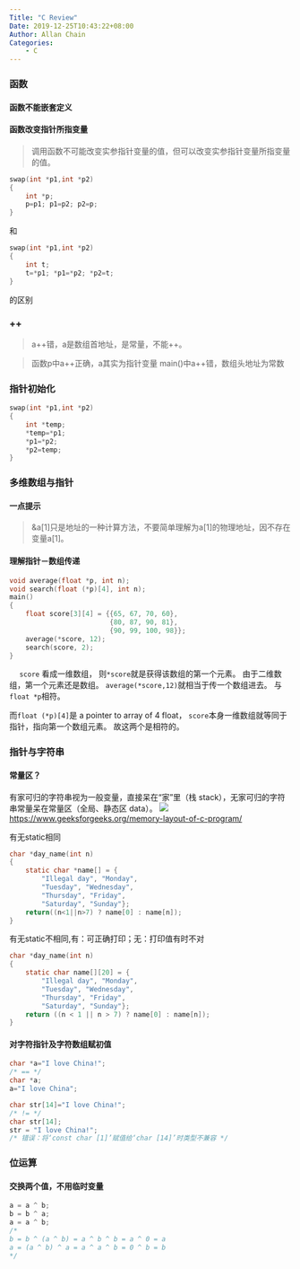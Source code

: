 ```yaml
---
Title: "C Review"
Date: 2019-12-25T10:43:22+08:00
Author: Allan Chain
Categories:
    - C
---
```


### 函数
#### 函数不能嵌套定义
#### 函数改变指针所指变量

> 调用函数不可能改变实参指针变量的值，但可以改变实参指针变量所指变量的值。

```c
swap(int *p1,int *p2)
{
    int *p;
    p=p1; p1=p2; p2=p;
}
```
和
```c
swap(int *p1,int *p2)
{
    int t;
    t=*p1; *p1=*p2; *p2=t;
}
```
的区别
### ++
> a++错，a是数组首地址，是常量，不能++。

> 函数p中a++正确，a其实为指针变量
> main()中a++错，数组头地址为常数
### 指针初始化
```c
swap(int *p1,int *p2)
{
    int *temp;
    *temp=*p1;
    *p1=*p2;
    *p2=temp;
}
```
### 多维数组与指针
#### 一点提示
> &a[1]只是地址的一种计算方法，不要简单理解为a[1]的物理地址，因不存在变量a[1]。
#### 理解指针－数组传递
```c
void average(float *p, int n);
void search(float (*p)[4], int n);
main()
{
    float score[3][4] = {{65, 67, 70, 60},
                         {80, 87, 90, 81},
                         {90, 99, 100, 98}};
    average(*score, 12);
    search(score, 2);
}
```
　
`score` 看成一维数组，
则`*score`就是获得该数组的第一个元素。
由于二维数组，第一个元素还是数组。
`average(*score,12)`就相当于传一个数组进去。
与`float *p`相符。

而`float (*p)[4]`是 a pointer to array of 4 float，
`score`本身一维数组就等同于指针，指向第一个数组元素。
故这两个是相符的。
### 指针与字符串
#### 常量区？
有家可归的字符串视为一般变量，直接呆在“家”里（栈 stack），无家可归的字符串常量呆在常量区（全局、静态区 data）。
![](https://media.geeksforgeeks.org/wp-content/uploads/memoryLayoutC.jpg)
<https://www.geeksforgeeks.org/memory-layout-of-c-program/>

有无static相同
```c
char *day_name(int n)
{
    static char *name[] = {
        "Illegal day", "Monday",
        "Tuesday", "Wednesday",
        "Thursday", "Friday",
        "Saturday", "Sunday"};
    return((n<1||n>7) ? name[0] : name[n]);
}
```
有无static不相同,有：可正确打印；无：打印值有时不对
```c
char *day_name(int n)
{
    static char name[][20] = {
        "Illegal day", "Monday",
        "Tuesday", "Wednesday",
        "Thursday", "Friday",
        "Saturday", "Sunday"};
    return ((n < 1 || n > 7) ? name[0] : name[n]);
}
```
#### 对字符指针及字符数组赋初值
```c
char *a="I love China!";
/* == */
char *a;
a="I love China";

char str[14]="I love China!";
/* != */
char str[14];
str = "I love China!"; 
/* 错误：将‘const char [1]’赋值给‘char [14]’时类型不兼容 */
```
### 位运算
#### 交换两个值，不用临时变量
```c
a = a ^ b;
b = b ^ a;
a = a ^ b;
/*
b = b ^ (a ^ b) = a ^ b ^ b = a ^ 0 = a
a = (a ^ b) ^ a = a ^ a ^ b = 0 ^ b = b
*/
```
